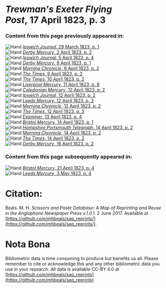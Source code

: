 # *Trewman's Exeter Flying Post*, 17 April 1823, p. 3  
  
### Content from this page previously appeared in:  
![Hand](http://scissorsandpaste.net/wp-content/uploads/2017/06/smallhandpointer.png) [*Ipswich Journal*, 29 March 1823, p. 1](https://mhbeals.github.io/sap_html/Ipswich-Journal/Ipswich-Journal-29-March-1823-p-1)  
![Hand](http://scissorsandpaste.net/wp-content/uploads/2017/06/smallhandpointer.png) [*Derby Mercury*, 2 April 1823, p. 2](https://mhbeals.github.io/sap_html/Derby-Mercury/Derby-Mercury-2-April-1823-p-2)  
![Hand](http://scissorsandpaste.net/wp-content/uploads/2017/06/smallhandpointer.png) [*Ipswich Journal*, 5 April 1823, p. 4](https://mhbeals.github.io/sap_html/Ipswich-Journal/Ipswich-Journal-5-April-1823-p-4)  
![Hand](http://scissorsandpaste.net/wp-content/uploads/2017/06/smallhandpointer.png) [*Derby Mercury*, 9 April 1823, p. 1](https://mhbeals.github.io/sap_html/Derby-Mercury/Derby-Mercury-9-April-1823-p-1)  
![Hand](http://scissorsandpaste.net/wp-content/uploads/2017/06/smallhandpointer.png) [*Morning Chronicle*, 9 April 1823, p. 2](https://mhbeals.github.io/sap_html/Morning-Chronicle/Morning-Chronicle-9-April-1823-p-2)  
![Hand](http://scissorsandpaste.net/wp-content/uploads/2017/06/smallhandpointer.png) [*The Times*, 9 April 1823, p. 2](https://mhbeals.github.io/sap_html/The-Times/The-Times-9-April-1823-p-2)  
![Hand](http://scissorsandpaste.net/wp-content/uploads/2017/06/smallhandpointer.png) [*The Times*, 10 April 1823, p. 2](https://mhbeals.github.io/sap_html/The-Times/The-Times-10-April-1823-p-2)  
![Hand](http://scissorsandpaste.net/wp-content/uploads/2017/06/smallhandpointer.png) [*Liverpool Mercury*, 11 April 1823, p. 8](https://mhbeals.github.io/sap_html/Liverpool-Mercury/Liverpool-Mercury-11-April-1823-p-8)  
![Hand](http://scissorsandpaste.net/wp-content/uploads/2017/06/smallhandpointer.png) [*Caledonian Mercury*, 12 April 1823, p. 2](https://mhbeals.github.io/sap_html/Caledonian-Mercury/Caledonian-Mercury-12-April-1823-p-2)  
![Hand](http://scissorsandpaste.net/wp-content/uploads/2017/06/smallhandpointer.png) [*Ipswich Journal*, 12 April 1823, p. 2](https://mhbeals.github.io/sap_html/Ipswich-Journal/Ipswich-Journal-12-April-1823-p-2)  
![Hand](http://scissorsandpaste.net/wp-content/uploads/2017/06/smallhandpointer.png) [*Leeds Mercury*, 12 April 1823, p. 2](https://mhbeals.github.io/sap_html/Leeds-Mercury/Leeds-Mercury-12-April-1823-p-2)  
![Hand](http://scissorsandpaste.net/wp-content/uploads/2017/06/smallhandpointer.png) [*Morning Chronicle*, 12 April 1823, p. 2](https://mhbeals.github.io/sap_html/Morning-Chronicle/Morning-Chronicle-12-April-1823-p-2)  
![Hand](http://scissorsandpaste.net/wp-content/uploads/2017/06/smallhandpointer.png) [*The Times*, 12 April 1823, p. 3](https://mhbeals.github.io/sap_html/The-Times/The-Times-12-April-1823-p-3)  
![Hand](http://scissorsandpaste.net/wp-content/uploads/2017/06/smallhandpointer.png) [*Examiner*, 13 April 1823, p. 4](https://mhbeals.github.io/sap_html/Examiner/Examiner-13-April-1823-p-4)  
![Hand](http://scissorsandpaste.net/wp-content/uploads/2017/06/smallhandpointer.png) [*Bristol Mercury*, 14 April 1823, p. 1](https://mhbeals.github.io/sap_html/Bristol-Mercury/Bristol-Mercury-14-April-1823-p-1)  
![Hand](http://scissorsandpaste.net/wp-content/uploads/2017/06/smallhandpointer.png) [*Hampshire Portsmouth Telegraph*, 14 April 1823, p. 2](https://mhbeals.github.io/sap_html/Hampshire-Portsmouth-Telegraph/Hampshire-Portsmouth-Telegraph-14-April-1823-p-2)  
![Hand](http://scissorsandpaste.net/wp-content/uploads/2017/06/smallhandpointer.png) [*Morning Chronicle*, 14 April 1823, p. 2](https://mhbeals.github.io/sap_html/Morning-Chronicle/Morning-Chronicle-14-April-1823-p-2)  
![Hand](http://scissorsandpaste.net/wp-content/uploads/2017/06/smallhandpointer.png) [*The Times*, 14 April 1823, p. 2](https://mhbeals.github.io/sap_html/The-Times/The-Times-14-April-1823-p-2)  
![Hand](http://scissorsandpaste.net/wp-content/uploads/2017/06/smallhandpointer.png) [*Derby Mercury*, 16 April 1823, p. 2](https://mhbeals.github.io/sap_html/Derby-Mercury/Derby-Mercury-16-April-1823-p-2)  
  
### Content from this page subsequently appeared in:  
![Hand](http://scissorsandpaste.net/wp-content/uploads/2017/06/smallhandpointer.png) [*Bristol Mercury*, 21 April 1823, p. 4](https://mhbeals.github.io/sap_html/Bristol-Mercury/Bristol-Mercury-21-April-1823-p-4)  
![Hand](http://scissorsandpaste.net/wp-content/uploads/2017/06/smallhandpointer.png) [*Leeds Mercury*, 3 May 1823, p. 4](https://mhbeals.github.io/sap_html/Leeds-Mercury/Leeds-Mercury-3-May-1823-p-4)  


# Citation: 

Beals. M. H. *Scissors and Paste Database: A Map of Reprinting and Reuse in the Anglophone Newspaper Press v.1.0.1.* 2 June 2017. Available at [https://github.com/mhbeals/sap_reprints/](https://github.com/mhbeals/sap_reprints/). 

# Nota Bona

Bibliometric data is time consuming to produce but benefits us all. Please remember to cite or acknowledge this and any other bibliometric data you use in your research. All data is available CC-BY 4.0 at [https://github.com/mhbeals/sap_reprints](https://github.com/mhbeals/sap_reprints)